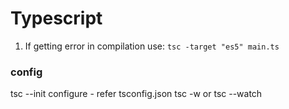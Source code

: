# Typescript

1. If getting error in compilation use: `tsc -target "es5" main.ts`

### config

tsc --init
configure - refer tsconfig.json
tsc -w or tsc --watch
